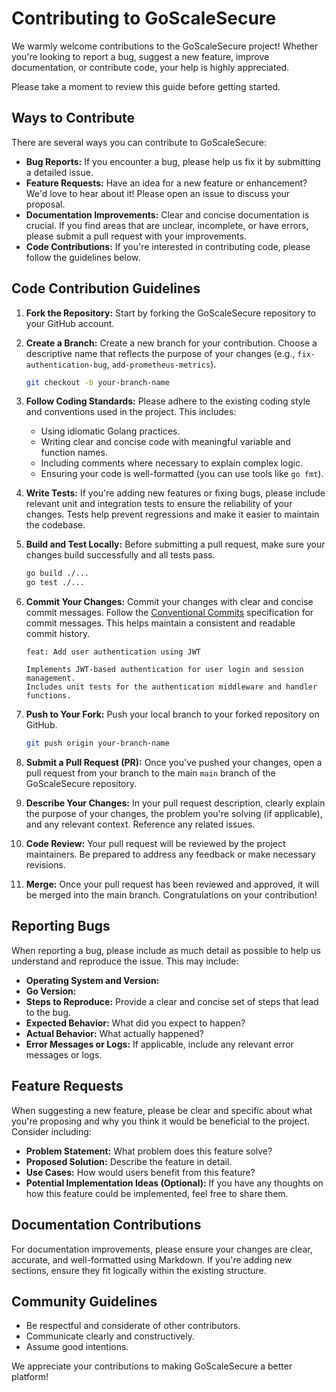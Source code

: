 # Contributing to GoScaleSecure

We warmly welcome contributions to the GoScaleSecure project! Whether you're looking to report a bug, suggest a new feature, improve documentation, or contribute code, your help is highly appreciated.

Please take a moment to review this guide before getting started.

## Ways to Contribute

There are several ways you can contribute to GoScaleSecure:

* **Bug Reports:** If you encounter a bug, please help us fix it by submitting a detailed issue.
* **Feature Requests:** Have an idea for a new feature or enhancement? We'd love to hear about it! Please open an issue to discuss your proposal.
* **Documentation Improvements:** Clear and concise documentation is crucial. If you find areas that are unclear, incomplete, or have errors, please submit a pull request with your improvements.
* **Code Contributions:** If you're interested in contributing code, please follow the guidelines below.

## Code Contribution Guidelines

1.  **Fork the Repository:** Start by forking the GoScaleSecure repository to your GitHub account.

2.  **Create a Branch:** Create a new branch for your contribution. Choose a descriptive name that reflects the purpose of your changes (e.g., `fix-authentication-bug`, `add-prometheus-metrics`).

    ```bash
    git checkout -b your-branch-name
    ```

3.  **Follow Coding Standards:** Please adhere to the existing coding style and conventions used in the project. This includes:
    * Using idiomatic Golang practices.
    * Writing clear and concise code with meaningful variable and function names.
    * Including comments where necessary to explain complex logic.
    * Ensuring your code is well-formatted (you can use tools like `go fmt`).

4.  **Write Tests:** If you're adding new features or fixing bugs, please include relevant unit and integration tests to ensure the reliability of your changes. Tests help prevent regressions and make it easier to maintain the codebase.

5.  **Build and Test Locally:** Before submitting a pull request, make sure your changes build successfully and all tests pass.

    ```bash
    go build ./...
    go test ./...
    ```

6.  **Commit Your Changes:** Commit your changes with clear and concise commit messages. Follow the [Conventional Commits](https://www.conventionalcommits.org/en/v1.0.0/) specification for commit messages. This helps maintain a consistent and readable commit history.

    ```
    feat: Add user authentication using JWT

    Implements JWT-based authentication for user login and session management.
    Includes unit tests for the authentication middleware and handler functions.
    ```

7.  **Push to Your Fork:** Push your local branch to your forked repository on GitHub.

    ```bash
    git push origin your-branch-name
    ```

8.  **Submit a Pull Request (PR):** Once you've pushed your changes, open a pull request from your branch to the main `main` branch of the GoScaleSecure repository.

9.  **Describe Your Changes:** In your pull request description, clearly explain the purpose of your changes, the problem you're solving (if applicable), and any relevant context. Reference any related issues.

10. **Code Review:** Your pull request will be reviewed by the project maintainers. Be prepared to address any feedback or make necessary revisions.

11. **Merge:** Once your pull request has been reviewed and approved, it will be merged into the main branch. Congratulations on your contribution!

## Reporting Bugs

When reporting a bug, please include as much detail as possible to help us understand and reproduce the issue. This may include:

* **Operating System and Version:**
* **Go Version:**
* **Steps to Reproduce:** Provide a clear and concise set of steps that lead to the bug.
* **Expected Behavior:** What did you expect to happen?
* **Actual Behavior:** What actually happened?
* **Error Messages or Logs:** If applicable, include any relevant error messages or logs.

## Feature Requests

When suggesting a new feature, please be clear and specific about what you're proposing and why you think it would be beneficial to the project. Consider including:

* **Problem Statement:** What problem does this feature solve?
* **Proposed Solution:** Describe the feature in detail.
* **Use Cases:** How would users benefit from this feature?
* **Potential Implementation Ideas (Optional):** If you have any thoughts on how this feature could be implemented, feel free to share them.

## Documentation Contributions

For documentation improvements, please ensure your changes are clear, accurate, and well-formatted using Markdown. If you're adding new sections, ensure they fit logically within the existing structure.

## Community Guidelines

* Be respectful and considerate of other contributors.
* Communicate clearly and constructively.
* Assume good intentions.

We appreciate your contributions to making GoScaleSecure a better platform!